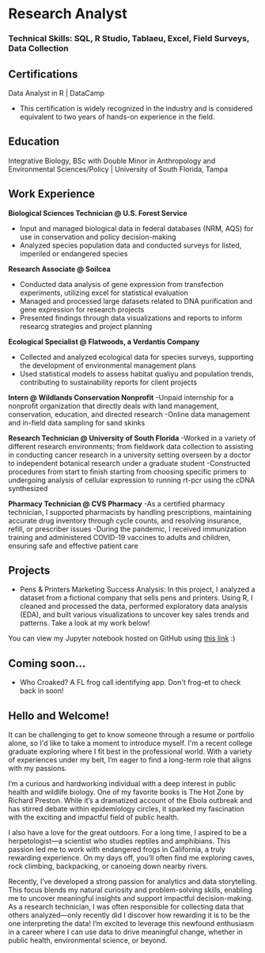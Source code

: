 # Research Analyst

### Technical Skills: SQL, R Studio, Tablaeu, Excel, Field Surveys, Data Collection

## Certifications

Data Analyst in R | DataCamp
- This certification is widely recognized in the industry and is considered equivalent to two years of hands-on experience in the field.

## Education
Integrative Biology, BSc with Double Minor in Anthropology and Environmental Sciences/Policy | University of South Florida, Tampa

## Work Experience
**Biological Sciences Technician @ U.S. Forest Service**
- Input and managed biological data in federal databases (NRM, AQS) for use in conservation and policy decision-making
- Analyzed species population data and conducted surveys for listed, imperiled or endangered species
  
**Research Associate @ Soilcea**
- Conducted data analysis of gene expression from transfection experiments, utilizing excel for statistical evaluation
- Managed and processed large datasets related to DNA purification and gene expression for research projects
- Presented findings through data visualizations and reports to inform researcg strategies and project planning
  
**Ecological Specialist @ Flatwoods, a Verdantis Company**
- Collected and analyzed ecological data for species surveys, supporting the development of environmental management plans
- Used statistical models to assess habitat qualiyu and population trends, contributing to sustainability reports for client projects

**Intern @ Wildlands Conservation Nonprofit**
-Unpaid internship for a nonprofit organization that directly deals with land management, conservation, education, and directed research
-Online data management and in-field data sampling for sand skinks

**Research Technician @ University of South Florida**
-Worked in a variety of different research environments; from fieldwork data collection to assisting in conducting cancer research in a university setting overseen by a doctor to independent botanical research under a graduate student
-Constructed procedures from start to finish starting from choosing specific primers to undergoing analysis of cellular expression to running rt-pcr using the cDNA synthesized

**Pharmacy Technician @ CVS Pharmacy**
-As a certified pharmacy technician, I supported pharmacists by handling prescriptions, maintaining accurate drug inventory through cycle counts, and resolving insurance, refill, or prescriber issues
-During the pandemic, I received immunization training and administered COVID-19 vaccines to adults and children, ensuring safe and effective patient care

## Projects
- Pens & Printers Marketing Success Analysis: In this project, I analyzed a dataset from a fictional company that sells pens and printers. Using R, I cleaned and processed the data, performed exploratory data analysis (EDA), and built various visualizations to uncover key sales trends and patterns. Take a look at my work below!

You can view my Jupyter notebook hosted on GitHub using [this link](https://nbviewer.jupyter.org/github/alloypiedmont/portfolio/blob/main/notebook.ipynb) :)

## Coming soon...
- Who Croaked? A FL frog call identifying app. Don't frog-et to check back in soon!

## Hello and Welcome!
It can be challenging to get to know someone through a resume or portfolio alone, so I'd like to take a moment to introduce myself. I'm a recent college graduate exploring where I fit best in the professional world. With a variety of experiences under my belt, I’m eager to find a long-term role that aligns with my passions.

I’m a curious and hardworking individual with a deep interest in public health and wildlife biology. One of my favorite books is The Hot Zone by Richard Preston. While it’s a dramatized account of the Ebola outbreak and has stirred debate within epidemiology circles, it sparked my fascination with the exciting and impactful field of public health.

I also have a love for the great outdoors. For a long time, I aspired to be a herpetologist—a scientist who studies reptiles and amphibians. This passion led me to work with endangered frogs in California, a truly rewarding experience. On my days off, you’ll often find me exploring caves, rock climbing, backpacking, or canoeing down nearby rivers.

Recently, I’ve developed a strong passion for analytics and data storytelling. This focus blends my natural curiosity and problem-solving skills, enabling me to uncover meaningful insights and support impactful decision-making. As a research technician, I was often responsible for collecting data that others analyzed—only recently did I discover how rewarding it is to be the one interpreting the data! I’m excited to leverage this newfound enthusiasm in a career where I can use data to drive meaningful change, whether in public health, environmental science, or beyond.
